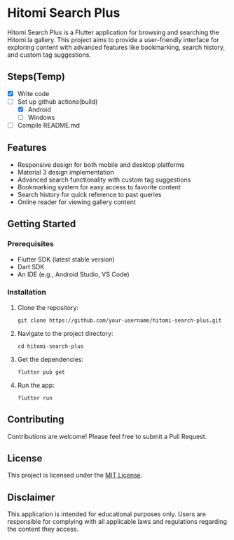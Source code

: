 # Hitomi Search Plus

Hitomi Search Plus is a Flutter application for browsing and searching the Hitomi.la gallery. This project aims to provide a user-friendly interface for exploring content with advanced features like bookmarking, search history, and custom tag suggestions.

## Steps(Temp)
- [x] Write code
- [ ] Set up github actions(build)
   - [x] Android
   - [ ] Windows
- [ ] Compile README.md

## Features

- Responsive design for both mobile and desktop platforms
- Material 3 design implementation
- Advanced search functionality with custom tag suggestions
- Bookmarking system for easy access to favorite content
- Search history for quick reference to past queries
- Online reader for viewing gallery content

## Getting Started

### Prerequisites

- Flutter SDK (latest stable version)
- Dart SDK
- An IDE (e.g., Android Studio, VS Code)

### Installation

1. Clone the repository:
   ```
   git clone https://github.com/your-username/hitomi-search-plus.git
   ```

2. Navigate to the project directory:
   ```
   cd hitomi-search-plus
   ```

3. Get the dependencies:
   ```
   flutter pub get
   ```

4. Run the app:
   ```
   flutter run
   ```

## Contributing

Contributions are welcome! Please feel free to submit a Pull Request.

## License

This project is licensed under the [MIT License](LICENSE).

## Disclaimer

This application is intended for educational purposes only. Users are responsible for complying with all applicable laws and regulations regarding the content they access.